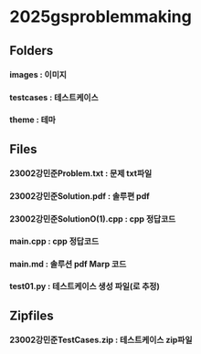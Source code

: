 # 2025gsproblemmaking

## Folders
#### images : 이미지
#### testcases : 테스트케이스
#### theme : 테마

## Files
#### 23002강민준Problem.txt : 문제 txt파일
#### 23002강민준Solution.pdf : 솔루편 pdf
#### 23002강민준SolutionO(1).cpp : cpp 정답코드
#### main.cpp : cpp 정답코드
#### main.md : 솔루션 pdf Marp 코드
#### test01.py : 테스트케이스 생성 파일(로 추정)

## Zipfiles
#### 23002강민준TestCases.zip : 테스트케이스 zip파일
